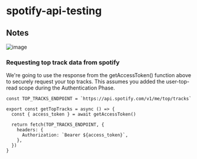 # spotify-api-testing

## Notes

![image](https://user-images.githubusercontent.com/66978846/232128395-ec1a0a48-339d-4d6a-9ea8-f4af06c7fd64.png)

### Requesting top track data from spotify

We're going to use the response from the getAccessToken() function above to securely request your top tracks. This assumes you added the user-top-read scope during the Authentication Phase.

```
const TOP_TRACKS_ENDPOINT = `https://api.spotify.com/v1/me/top/tracks`

export const getTopTracks = async () => {
  const { access_token } = await getAccessToken()

  return fetch(TOP_TRACKS_ENDPOINT, {
    headers: {
      Authorization: `Bearer ${access_token}`,
    },
  })
}
```
